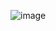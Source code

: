 ![image](https://github.com/EniolaAdemola/dice-game/assets/107508295/c94225db-98e6-4542-a350-995147d46fae)
